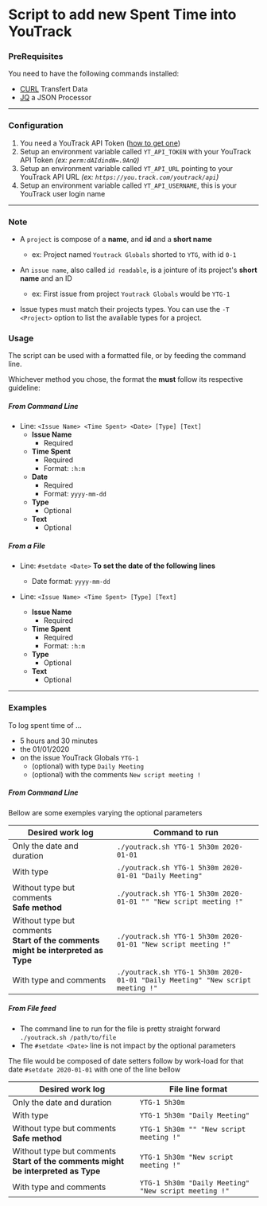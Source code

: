 # Script to add new Spent Time into YouTrack 

### PreRequisites
You need to have the following commands installed:
* [CURL](https://curl.haxx.se/) Transfert Data 
* [JQ](https://stedolan.github.io/jq/) a JSON Processor

--------------------------------------------------

### Configuration
1. You need a YouTrack API Token ([how to get one](https://www.jetbrains.com/help/youtrack/standalone/Manage-Permanent-Token.html#obtain-permanent-token))
2. Setup an environment variable called `YT_API_TOKEN` with your YouTrack API Token _(ex: `perm:dAIdindN=.9AnQ`)_
3. Setup an environment variable called `YT_API_URL` pointing to your YouTrack API URL _(ex: `https://you.track.com/youtrack/api`)_ 
4. Setup an environment variable called `YT_API_USERNAME`, this is your YouTrack user login name

--------------------------------------------------

### Note
* A `project` is compose of a **name**, and **id** and a **short name**
    * ex: Project named `Youtrack Globals` shorted to `YTG`, with id `0-1`
    
    
* An `issue name`, also called `id readable`, is a jointure of its project's **short name** and an ID
    * ex: First issue from project `Youtrack Globals` would be `YTG-1`

* Issue types must match their projects types. You can use the `-T <Project>` option to list the available types for a project.

### Usage
The script can be used with a formatted file, or by feeding the command line.

Whichever method you chose, the format the __must__ follow its respective guideline:

##### From Command Line
* Line: `<Issue Name> <Time Spent> <Date> [Type] [Text]`
    * **Issue Name**
        * Required
    * **Time Spent**
        * Required
        * Format: `:h:m`
    * **Date**
        * Required
        * Format: `yyyy-mm-dd`
    * **Type**
        * Optional
    * **Text** 
        * Optional

##### From a File
* Line: `#setdate <Date>` **To set the date of the following lines**
    * Date format: `yyyy-mm-dd`
    
    
* Line: `<Issue Name> <Time Spent> [Type] [Text]`
    * **Issue Name**
        * Required
    * **Time Spent**
        * Required
        * Format: `:h:m`
    * **Type**
        * Optional
    * **Text**
        * Optional

--------------------------------------------------

### Examples

To log spent time of ...
* 5 hours and 30 minutes
* the 01/01/2020
* on the issue YouTrack Globals `YTG-1`
    * (optional) with type `Daily Meeting`
    * (optional) with the comments `New script meeting !`

##### From Command Line
Bellow are some exemples varying the optional parameters 

| Desired work log | Command to run |
--- | ---
| Only the date and duration | `./youtrack.sh YTG-1 5h30m 2020-01-01` |
| With type | `./youtrack.sh YTG-1 5h30m 2020-01-01 "Daily Meeting"` |
| Without type but comments<br/>**Safe method** | `./youtrack.sh YTG-1 5h30m 2020-01-01 "" "New script meeting !"` |
| Without type but comments<br/>**Start of the comments might be interpreted as Type** | `./youtrack.sh YTG-1 5h30m 2020-01-01 "New script meeting !"` |
| With type and comments | `./youtrack.sh YTG-1 5h30m 2020-01-01 "Daily Meeting" "New script meeting !"` |


##### From File feed
* The command line to run for the file is pretty straight forward
`./youtrack.sh /path/to/file`
* The `#setdate <Date>` line is not impact by the optional parameters

The file would be composed of date setters follow by work-load for that date
`#setdate 2020-01-01` with one of the line bellow

| Desired work log | File line format |
--- | ---
| Only the date and duration | `YTG-1 5h30m` |
| With type | `YTG-1 5h30m "Daily Meeting"` |
| Without type but comments<br>**Safe method** | `YTG-1 5h30m "" "New script meeting !"` |
| Without type but comments<br>**Start of the comments might be interpreted as Type** | `YTG-1 5h30m "New script meeting !"` |
| With type and comments | `YTG-1 5h30m "Daily Meeting" "New script meeting !"` |
